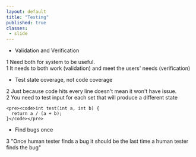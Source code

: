 ```yaml
---
layout: default
title: "Testing"
published: true
classes:
 - slide
---
```


* Validation and Verification
<div class="presenter-note">1 Need both for system to be useful.</div>
<div class="presenter-note">1 It needs to both work (validation) and meet the users' needs (verification)</div>

* Test state coverage, not code coverage
<div class="presenter-note">2 Just because code hits every line doesn't mean it won't have issue.</div>
<div class="presenter-note">2 You need to test input for each set that will produce a different state</div>
  
    <pre><code>int test(int a, int b) {
      return a / (a + b);
    }</code></pre>

* Find bugs once
<div class="presenter-note">3 "Once human tester finds a bug it should be the last time a human tester finds the bug"</div>

